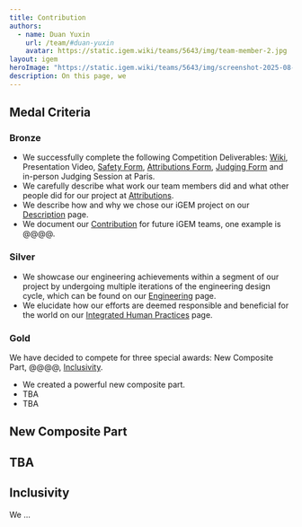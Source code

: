```yaml
---
title: Contribution
authors:
  - name: Duan Yuxin
    url: /team/#duan-yuxin
    avatar: https://static.igem.wiki/teams/5643/img/team-member-2.jpg
layout: igem
heroImage: "https://static.igem.wiki/teams/5643/img/screenshot-2025-08-06-at-21-23-43.webp"
description: On this page, we 
---
```


## Medal Criteria

### Bronze

- We successfully complete the following Competition Deliverables: [Wiki](/), Presentation Video, [Safety Form](https://teams.igem.org/5643/safety), [Attributions Form](https://teams.igem.org/5643/attributions), [Judging Form](https://teams.igem.org/5643/judging) and in-person Judging Session at Paris.
- We carefully describe what work our team members did and what other people did for our project at [Attributions](/attributions/).
- We describe how and why we chose our iGEM project on our [Description](/description/) page.
- We document our [Contribution](/contribution/) for future iGEM teams, one example is @@@@.

### Silver

- We showcase our engineering achievements within a segment of our project by undergoing multiple iterations of the engineering design cycle, which can be found on our [Engineering](/engineering/) page.
- We elucidate how our efforts are deemed responsible and beneficial for the world on our [Integrated Human Practices](/human-practices/) page.

### Gold

We have decided to compete for three special awards: New Composite Part, @@@@, [Inclusivity](/inclusivity/).

- We created a powerful new composite part.
- TBA
- TBA


## New Composite Part


## TBA


## Inclusivity

We ...
